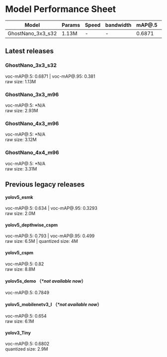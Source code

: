 # Model Performance Sheet
| Model | Params | Speed | bandwidth | mAP@.5    | mAP@.95   |
| ---   | ------ | ----  | -------   | -------   | -------   |
| GhostNano_3x3_s32 | 1.13M | - | - | 0.6871 | 0.381 |     


## Latest releases
### GhostNano_3x3_s32
voc-mAP@.5: 0.6871 | voc-mAP@.95: 0.381  
raw size: 1.13M  

### GhostNano_3x3_m96
voc-mAP@.5: *N/A  
raw size: 2.93M  

### GhostNano_4x3_m96
voc-mAP@.5: *N/A  
raw size: 3.12M  

### GhostNano_4x4_m96
voc-mAP@.5: *N/A  
raw size: 3.31M  


## Previous legacy releases
#### yolov5_esmk 
voc-mAP@.5: 0.634 | voc-mAP@.95: 0.3293  
raw size: 2.0M  

#### yolov5_depthwise_cspm 
voc-mAP@.5: 0.793 | voc-mAP@.95: 0.499  
raw size: 6.5M | quantized size: 4M  

#### yolov5_cspm 
voc-mAP@.5: 0.82  
raw size: 8.8M  

#### yolov5s_demo  （_\*not available now_）
voc-mAP@.5: 0.7849  

#### yolov5_mobilenetv3_l （_\*not available now_）
voc-mAP@.5: 0.654  
raw size: 6.1M  

#### yolov3_Tiny
voc-mAP@.5: 0.6802  
quantized size: 2.9M  
